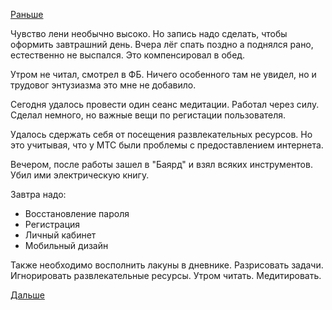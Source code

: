 [Раньше](2018.02.25.md)

Чувство лени необычно высоко. Но запись надо сделать, чтобы оформить завтрашний день.
Вчера лёг спать поздно а поднялся рано, естественно не выспался. Это компенсировал в обед.

Утром не читал, смотрел в ФБ. Ничего особенного там не увидел, но и трудовог энтузиазма это мне не добавило.

Сегодня удалось провести один сеанс медитации.
Работал через силу. Сделал немного, но важные вещи по регистации пользователя.

Удалось сдержать себя от посещения развлекательных ресурсов. Но это учитывая, что у МТС были проблемы с предоставлением интернета.

Вечером, после работы зашел в "Баярд" и взял всяких инструментов. Убил ими электрическую книгу.

Завтра надо:
  * Восстановление пароля
  * Регистрация
  * Личный кабинет
  * Мобильный дизайн

Также необходимо восполнить лакуны в дневнике.
Разрисовать задачи.
Игнорировать развлекательные ресурсы.
Утром читать.
Медитировать.

[Дальше](2018.02.27.md)